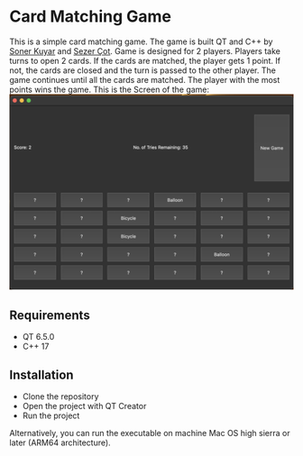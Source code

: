 # Card Matching Game
This is a simple card matching game. The game is built QT and C++ by [Soner Kuyar](www.github.com/sonerkuyar) and [Sezer Çot](www.github.com/sezercot).
Game is designed for 2 players. Players take turns to open 2 cards. If the cards are matched, the player gets 1 point. If not, the cards are closed and the turn is passed to the other player. The game continues until all the cards are matched. The player with the most points wins the game.
This is the Screen of the game:
![Game Screen](GameScreen.png)

## Requirements
- QT 6.5.0
- C++ 17

## Installation
- Clone the repository
- Open the project with QT Creator
- Run the project

Alternatively, you can run the executable on machine Mac OS high sierra or later (ARM64 architecture).

